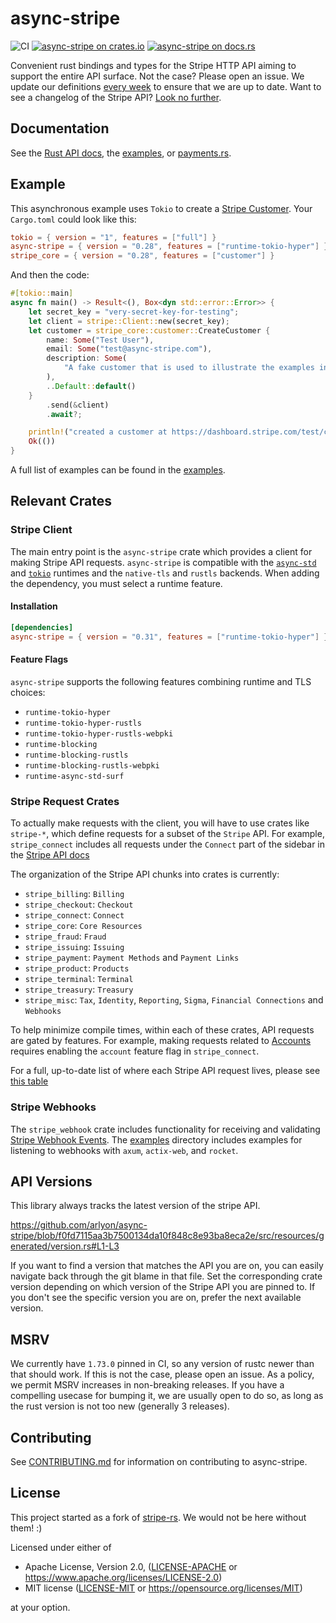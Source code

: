 # async-stripe

![CI](https://github.com/arlyon/async-stripe/workflows/CI/badge.svg)
[![async-stripe on crates.io](https://img.shields.io/crates/v/async-stripe.svg)](https://crates.io/crates/async-stripe)
[![async-stripe  on docs.rs](https://docs.rs/async-stripe/badge.svg)](https://docs.rs/async-stripe)

Convenient rust bindings and types for the Stripe HTTP API aiming to support
the entire API surface. Not the case? Please open an issue. We update our
definitions [every week](https://github.com/arlyon/async-stripe/actions/workflows/openapi.yml)
to ensure that we are up to date.
Want to see a changelog of the Stripe
API? [Look no further](https://stripe.com/docs/changelog).

## Documentation

See the [Rust API docs](https://docs.rs/async-stripe), the [examples](/examples),
or [payments.rs](https://payments.rs).

## Example

This asynchronous example uses `Tokio` to create
a [Stripe Customer](https://stripe.com/docs/api/customers/object). Your `Cargo.toml` could
look like this:

```toml
tokio = { version = "1", features = ["full"] }
async-stripe = { version = "0.28", features = ["runtime-tokio-hyper"] }
stripe_core = { version = "0.28", features = ["customer"] }
```

And then the code:

```rust
#[tokio::main]
async fn main() -> Result<(), Box<dyn std::error::Error>> {
    let secret_key = "very-secret-key-for-testing";
    let client = stripe::Client::new(secret_key);
    let customer = stripe_core::customer::CreateCustomer {
        name: Some("Test User"),
        email: Some("test@async-stripe.com"),
        description: Some(
            "A fake customer that is used to illustrate the examples in async-stripe.",
        ),
        ..Default::default()
    }
        .send(&client)
        .await?;

    println!("created a customer at https://dashboard.stripe.com/test/customers/{}", customer.id);
    Ok(())
}
```

A full list of examples can be found in the [examples](/examples).

## Relevant Crates

### Stripe Client

The main entry point is the `async-stripe` crate which provides a client for making Stripe
API requests.
`async-stripe` is compatible with the [`async-std`](https://github.com/async-rs/async-std)
and [`tokio`](https://github.com/tokio-rs/tokio) runtimes and the `native-tls`
and `rustls` backends. When adding the dependency, you must select a runtime feature.

#### Installation

```toml
[dependencies]
async-stripe = { version = "0.31", features = ["runtime-tokio-hyper"] }
```

#### Feature Flags

`async-stripe` supports the following features combining runtime and TLS choices:

- `runtime-tokio-hyper`
- `runtime-tokio-hyper-rustls`
- `runtime-tokio-hyper-rustls-webpki`
- `runtime-blocking`
- `runtime-blocking-rustls`
- `runtime-blocking-rustls-webpki`
- `runtime-async-std-surf`

### Stripe Request Crates

To actually make requests with the client, you will have to use crates like `stripe-*`,
which define requests for a subset of the `Stripe` API. For example,
`stripe_connect` includes all requests under the `Connect` part of the sidebar in
the [Stripe API docs](https://stripe.com/docs/api)

The organization of the Stripe API chunks into crates is currently:

- `stripe_billing`: `Billing`
- `stripe_checkout`: `Checkout`
- `stripe_connect`: `Connect`
- `stripe_core`: `Core Resources`
- `stripe_fraud`: `Fraud`
- `stripe_issuing`: `Issuing`
- `stripe_payment`: `Payment Methods` and `Payment Links`
- `stripe_product`: `Products`
- `stripe_terminal`: `Terminal`
- `stripe_treasury`: `Treasury`
- `stripe_misc`: `Tax`, `Identity`, `Reporting`, `Sigma`, `Financial Connections`
  and `Webhooks`

To help minimize compile times, within each of these crates, API requests are gated by
features. For example,
making requests related to [Accounts](https://stripe.com/docs/api/accounts) requires
enabling the `account`
feature flag in `stripe_connect`.

For a full, up-to-date list of where each Stripe API request lives, please
see [this table](crate_info.md)

### Stripe Webhooks

The `stripe_webhook` crate includes functionality for receiving and
validating [Stripe Webhook Events](https://stripe.com/docs/webhooks).
The [examples](/examples) directory includes examples for listening to webhooks
with `axum`, `actix-web`, and `rocket`.

## API Versions

This library always tracks the latest version of the stripe API.

https://github.com/arlyon/async-stripe/blob/f0fd7115aa3b7500134da10f848c8e93ba8eca2e/src/resources/generated/version.rs#L1-L3

If you want to find a version
that matches the API you are on, you can easily navigate back through the git blame in
that file.
Set the corresponding crate version depending on which version of the Stripe API you are
pinned to.
If you don't see the specific version you are on, prefer the next available version.

## MSRV

We currently have `1.73.0` pinned in CI, so any version of rustc newer than that should
work.
If this is not the case, please open an issue. As a policy, we permit MSRV increases in
non-breaking releases.
If you have a compelling usecase for bumping it, we are usually open to do so, as long as
the rust version is not too new (generally 3 releases).

## Contributing

See [CONTRIBUTING.md](CONTRIBUTING.md) for information on contributing to async-stripe.

## License

This project started as a fork of [stripe-rs](https://github.com/wyyerd/stripe-rs).
We would not be here without them! :)

Licensed under either of

- Apache License, Version 2.0, ([LICENSE-APACHE](LICENSE-APACHE)
  or <https://www.apache.org/licenses/LICENSE-2.0>)
- MIT license ([LICENSE-MIT](LICENSE-MIT) or <https://opensource.org/licenses/MIT>)

at your option.
